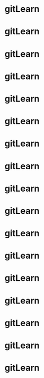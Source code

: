 # gitLearn
# gitLearn
# gitLearn
# gitLearn
# gitLearn
# gitLearn
# gitLearn
# gitLearn
# gitLearn
# gitLearn
# gitLearn
# gitLearn
# gitLearn
# gitLearn
# gitLearn
# gitLearn
# gitLearn
